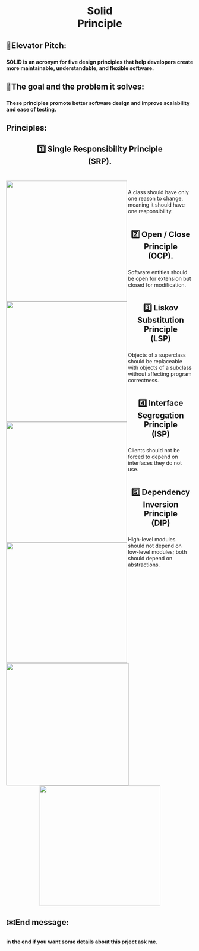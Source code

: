 <h1 align="center">Solid <br>Principle</h1>

###

<h2 align="left">👀Elevator Pitch:</h2>

###

<h4 align="left">SOLID is an acronym for five design principles that help developers create more maintainable, understandable, and flexible software.</h4>

###

<h2 align="left">🎯The goal and the problem it solves:</h2>

###

<h4 align="left">These principles promote better software design and improve scalability and ease of testing.</h4>

###

<h2 align="left">Principles:</h2>

###

<h2 align="center">1️⃣ Single Responsibility Principle <br>(SRP).</h2>

###

<br clear="both">

<img align="left" height="325" src="https://i.postimg.cc/nhN2mbKg/Example-About-SRP.png"  />

###

<p align="center"></p>

###

<p align="center"></p>

###

<p align="center"></p>

###

<p align="center"></p>

###

<p align="left">A class should have only one reason to change, meaning it should have one responsibility.</p>

###

<p align="center"></p>

###

<p align="center"></p>

###

<p align="center"></p>

###

<p align="center"></p>

###

<p align="center"></p>

###

<h1 align="center"></h1>

###

<p align="center"></p>

###

<h2 align="center">2️⃣ Open / Close Principle <br>(OCP).</h2>

###

<img align="left" height="325" src="https://i.postimg.cc/ZKd2DcfG/Example-About-OCP.png"  />

###

<p align="right"></p>

###

<p align="right"></p>

###

<p align="right"></p>

###

<p align="left">Software entities should be open for extension but closed for modification.</p>

###

<p align="right"></p>

###

<p align="right"></p>

###

<p align="right"></p>

###

<p align="right"></p>

###

<p align="right"></p>

###

<p align="right"></p>

###

<h1 align="right"></h1>

###

<p align="right"></p>

###

<h2 align="center">3️⃣ Liskov Substitution Principle <br>(LSP)</h2>

###

<img align="left" height="325" src="https://i.postimg.cc/gkty8Fqd/Example-About-LSP.png"  />

###

<p align="left"></p>

###

<p align="left"></p>

###

<p align="left"></p>

###

<p align="left">Objects of a superclass should be replaceable with objects of a subclass without affecting program correctness.</p>

###

<p align="left"></p>

###

<p align="left"></p>

###

<p align="left"></p>

###

<p align="left"></p>

###

<p align="left"></p>

###

<p align="left"></p>

###

<h1 align="left"></h1>

###

<p align="left"></p>

###

<h2 align="center">4️⃣ Interface Segregation Principle <br>(ISP)</h2>

###

<p align="left">Clients should not be forced to depend on interfaces they do not use.</p>

###

<p align="left"></p>

###

<img align="left" height="325" src="https://i.postimg.cc/sD6hNkXX/Example-About-ISP-2.png"  />

###

<img align="left" height="330" src="https://i.postimg.cc/kXt1Jvb7/Example-About-ISP-1.png"  />

###

<p align="left"></p>

###

<p align="left"></p>

###

<p align="left"></p>

###

<p align="left"></p>

###

<p align="left"></p>

###

<p align="left"></p>

###

<p align="left"></p>

###

<p align="left"></p>

###

<p align="left"></p>

###

<p align="left"></p>

###

<p align="left"></p>

###

<p align="left"></p>

###

<h1 align="left"></h1>

###

<p align="left"></p>

###

<h2 align="center">5️⃣ Dependency Inversion Principle <br>(DIP)</h2>

###

<p align="left">High-level modules should not depend on low-level modules; both should depend on abstractions.</p>

###

<div align="center">
  <img height="325" src="https://i.postimg.cc/rw5twKjd/Example-About-DIP.png"  />
</div>

###

<p align="left"></p>

###

<p align="left"></p>

###

<h2 align="left">✉️End message:</h2>

###

<h4 align="left">in the end if you want some details about this prject ask me.</h4>

###
